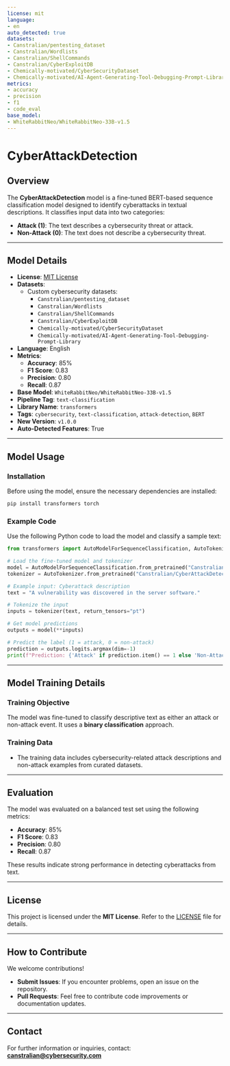 ```yaml
---
license: mit
language:
- en
auto_detected: true
datasets:
- Canstralian/pentesting_dataset
- Canstralian/Wordlists
- Canstralian/ShellCommands
- Canstralian/CyberExploitDB
- Chemically-motivated/CyberSecurityDataset
- Chemically-motivated/AI-Agent-Generating-Tool-Debugging-Prompt-Library
metrics:
- accuracy
- precision
- f1
- code_eval
base_model:
- WhiteRabbitNeo/WhiteRabbitNeo-33B-v1.5
---
```


# CyberAttackDetection

## Overview

The **CyberAttackDetection** model is a fine-tuned BERT-based sequence classification model designed to identify cyberattacks in textual descriptions. It classifies input data into two categories:  
- **Attack (1)**: The text describes a cybersecurity threat or attack.  
- **Non-Attack (0)**: The text does not describe a cybersecurity threat.

---

## Model Details

- **License**: [MIT License](LICENSE)
- **Datasets**:  
  - Custom cybersecurity datasets:  
    - `Canstralian/pentesting_dataset`  
    - `Canstralian/Wordlists`  
    - `Canstralian/ShellCommands`  
    - `Canstralian/CyberExploitDB`  
    - `Chemically-motivated/CyberSecurityDataset`  
    - `Chemically-motivated/AI-Agent-Generating-Tool-Debugging-Prompt-Library`  
- **Language**: English  
- **Metrics**:  
  - **Accuracy**: 85%  
  - **F1 Score**: 0.83  
  - **Precision**: 0.80  
  - **Recall**: 0.87  
- **Base Model**: `WhiteRabbitNeo/WhiteRabbitNeo-33B-v1.5`  
- **Pipeline Tag**: `text-classification`  
- **Library Name**: `transformers`  
- **Tags**: `cybersecurity`, `text-classification`, `attack-detection`, `BERT`  
- **New Version**: `v1.0.0`  
- **Auto-Detected Features**: True  

---

## Model Usage

### Installation
Before using the model, ensure the necessary dependencies are installed:  
```bash
pip install transformers torch
```

### Example Code
Use the following Python code to load the model and classify a sample text:

```python
from transformers import AutoModelForSequenceClassification, AutoTokenizer

# Load the fine-tuned model and tokenizer
model = AutoModelForSequenceClassification.from_pretrained("Canstralian/CyberAttackDetection")
tokenizer = AutoTokenizer.from_pretrained("Canstralian/CyberAttackDetection")

# Example input: Cyberattack description
text = "A vulnerability was discovered in the server software."

# Tokenize the input
inputs = tokenizer(text, return_tensors="pt")

# Get model predictions
outputs = model(**inputs)

# Predict the label (1 = attack, 0 = non-attack)
prediction = outputs.logits.argmax(dim=-1)
print(f"Prediction: {'Attack' if prediction.item() == 1 else 'Non-Attack'}")
```

---

## Model Training Details

### Training Objective
The model was fine-tuned to classify descriptive text as either an attack or non-attack event. It uses a **binary classification** approach.

### Training Data
- The training data includes cybersecurity-related attack descriptions and non-attack examples from curated datasets.

---

## Evaluation

The model was evaluated on a balanced test set using the following metrics:  
- **Accuracy**: 85%  
- **F1 Score**: 0.83  
- **Precision**: 0.80  
- **Recall**: 0.87  

These results indicate strong performance in detecting cyberattacks from text.

---

## License

This project is licensed under the **MIT License**. Refer to the [LICENSE](LICENSE) file for details.

---

## How to Contribute

We welcome contributions!  
- **Submit Issues**: If you encounter problems, open an issue on the repository.  
- **Pull Requests**: Feel free to contribute code improvements or documentation updates.

---

## Contact

For further information or inquiries, contact: **canstralian@cybersecurity.com**
